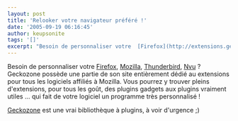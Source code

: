 ```yaml
---
layout: post
title: 'Relooker votre navigateur préféré !'
date: '2005-09-19 06:16:45'
author: keupsonite
tags: '[]'
excerpt: "Besoin de personnaliser votre  [Firefox](http://extensions.geckozone.org/Firefox/), [Mozilla](http://extensions.geckozone.org/Mozilla/),  [Thunderbird](http://extensions.geckozone.org/Thunderbird/), [Nvu](http://extensions.geckozone.org/Nvu/) ?       \nGeckozone possède une partie de son site entièrement dédié au extensions pour tous      …"
---
```


Besoin de personnaliser votre  [Firefox](http://extensions.geckozone.org/Firefox/), [Mozilla](http://extensions.geckozone.org/Mozilla/),  [Thunderbird](http://extensions.geckozone.org/Thunderbird/), [Nvu](http://extensions.geckozone.org/Nvu/) ?
Geckozone possède une partie de son site entièrement dédié au extensions pour tous les logiciels affiliés à Mozilla. Vous pourrez y trouver pleins d'extensions, pour tous les goût, des plugins gadgets aux plugins vraiment utiles ... qui fait de votre logiciel un programme très personnalisé !

[Geckozone](http://extensions.geckozone.org/) est une vrai bibliothèque à plugins, à voir d'urgence ;)
